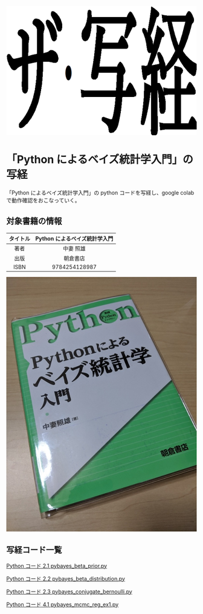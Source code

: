 ![ザ・写経](title.png)

# 「Python によるベイズ統計学入門」の写経

「Python によるベイズ統計学入門」の python コードを写経し、google colab で動作確認をおこなっていく。

## 対象書籍の情報

|タイトル|Python によるベイズ統計学入門|
|:-:|:-:|
|著者|中妻 照雄|
|出版|朝倉書店|
|ISBN|9784254128987|

![書影](book.jpg)

## 写経コード一覧

[Python コード 2.1 pybayes_beta_prior.py](2_1_pybayes_beta_prior.ipynb)

[Python コード 2.2 pybayes_beta_distribution.py](2_2_pybayes_beta_distribution.ipynb)

[Python コード 2.3 pybayes_conjugate_bernoulli.py](2_3_pybayes_conjugate_bernoulli.ipynb)

[Python コード 4.1 pybayes_mcmc_reg_ex1.py](4_1_pybayes_mcmc_reg_ex1.ipynb)
